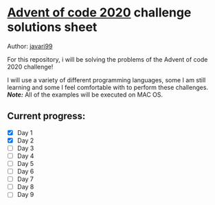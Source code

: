 # [Advent of code 2020](https://adventofcode.com/) challenge solutions sheet

Author: [javari99](https://github.com/javari99)

For this repository, i will be solving the problems of the Advent of code 2020 challenge!

I will use a variety of different programming languages, some I am still learning and some I feel comfortable with to perform these challenges. ***Note:*** All of the examples will be executed on MAC OS.

## Current progress:
- [X] Day 1 
- [X] Day 2
- [ ] Day 3
- [ ] Day 4
- [ ] Day 5
- [ ] Day 6
- [ ] Day 7
- [ ] Day 8
- [ ] Day 9